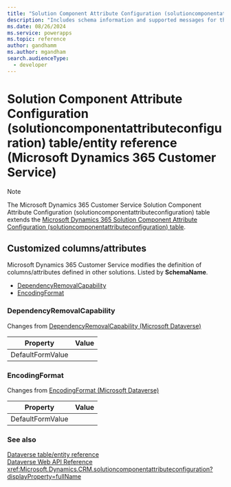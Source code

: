 ```yaml
---
title: "Solution Component Attribute Configuration (solutioncomponentattributeconfiguration) table/entity reference (Microsoft Dynamics 365 Customer Service)"
description: "Includes schema information and supported messages for the Solution Component Attribute Configuration (solutioncomponentattributeconfiguration) table/entity with Microsoft Dynamics 365 Customer Service."
ms.date: 08/26/2024
ms.service: powerapps
ms.topic: reference
author: gandhamm
ms.author: mgandham
search.audienceType: 
  - developer
---
```


# Solution Component Attribute Configuration (solutioncomponentattributeconfiguration) table/entity reference (Microsoft Dynamics 365 Customer Service)



> [!NOTE]
> The Microsoft Dynamics 365 Customer Service Solution Component Attribute Configuration (solutioncomponentattributeconfiguration) table extends the [Microsoft Dynamics 365 Solution Component Attribute Configuration (solutioncomponentattributeconfiguration) table](/dynamics365/developer/entities/solutioncomponentattributeconfiguration).



## Customized columns/attributes

Microsoft Dynamics 365 Customer Service modifies the definition of columns/attributes defined in other solutions. Listed by **SchemaName**.

- [DependencyRemovalCapability](#BKMK_DependencyRemovalCapability)
- [EncodingFormat](#BKMK_EncodingFormat)

### <a name="BKMK_DependencyRemovalCapability"></a> DependencyRemovalCapability

Changes from [DependencyRemovalCapability (Microsoft Dataverse)](/power-apps/developer/data-platform/reference/entities/solutioncomponentattributeconfiguration#BKMK_DependencyRemovalCapability)

|Property|Value|
|---|---|
|DefaultFormValue||


### <a name="BKMK_EncodingFormat"></a> EncodingFormat

Changes from [EncodingFormat (Microsoft Dataverse)](/power-apps/developer/data-platform/reference/entities/solutioncomponentattributeconfiguration#BKMK_EncodingFormat)

|Property|Value|
|---|---|
|DefaultFormValue||




### See also

[Dataverse table/entity reference](../about-entity-reference.md)  
[Dataverse Web API Reference](/power-apps/developer/data-platform/webapi/reference/about)   
<xref:Microsoft.Dynamics.CRM.solutioncomponentattributeconfiguration?displayProperty=fullName>
